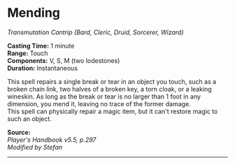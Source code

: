 # Mending
*Transmutation Cantrip (Bard, Cleric, Druid, Sorcerer, Wizard)*

**Casting Time:** 1 minute  
**Range:** Touch  
**Components:** V, S, M (two lodestones)  
**Duration:** Instantaneous  

This spell repairs a single break or tear in an object you touch, such as a broken chain link, two halves of a broken key, a torn cloak, or a leaking wineskin. As long as the break or tear is no larger than 1 foot in any dimension, you mend it, leaving no trace of the former damage.  
This spell can physically repair a magic item, but it can't restore magic to such an object.

**Source:**  
*Player's Handbook v5.5, p.297*  
*Modified by Stefan*  


---